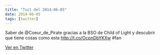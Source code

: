 ```yaml
---
title: "Tuit del 2014-06-05"
date: 2014-06-05
tags: [twitter]
---
```


Saber de @Coeur_de_Pirate gracias a la BSO de Child of Light y descubrir que tiene cosas como esta http://t.co/OcpnDbYKXw #fan



[Ver en Twitter](https://twitter.com/i/web/status/474648280568430592)
